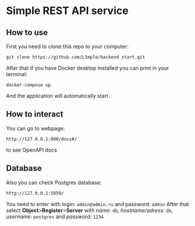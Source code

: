 # Simple REST API service
## How to use
First you need to clone this repo to your computer:
```
git clone https://github.com/L1mple/backend_start.git
```
After that if you have Docker desktop installed you can print in your terminal:
```
docker-compose up
```
And the application will automatically start.
## How to interact
You can go to webpage:
```
http://127.0.0.1:800/docs#/
```
to see OpenAPI docs
## Database
Also you can check Postgres database:
```
http://127.0.0.1:5050/
```
You need to enter with login: ```admin@admin.ru``` and password: ```admin```
After that select **Object**>**Register**>**Server** with *name*: ```db```, *hostname/adress*: ```db```, *username*: ```postgres``` and *password*: ```1234```
